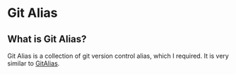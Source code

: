 # Git Alias

## What is Git Alias?

Git Alias is a collection of git version control alias, which I required.
It is very similar to [GitAlias](https://github.com/GitAlias/gitalias).
